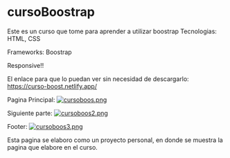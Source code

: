 # cursoBoostrap

Este es un curso que tome para aprender a utilizar boostrap
Tecnologias:
HTML, CSS

Frameworks:
Boostrap

Responsive!!

El enlace para que lo puedan ver sin necesidad de descargarlo: https://curso-boost.netlify.app/

Pagina Principal:
[![cursoboos.png](https://i.postimg.cc/GtGX875v/cursoboos.png)](https://postimg.cc/SYQ6HrqK)

Siguiente parte:
[![cursoboos2.png](https://i.postimg.cc/gjHvbf7t/cursoboos2.png)](https://postimg.cc/Zv09rD46)

Footer:
[![cursoboos3.png](https://i.postimg.cc/fLBz4CKj/cursoboos3.png)](https://postimg.cc/7GJ80gjf)

Esta pagina se elaboro como un proyecto personal, en donde se muestra la pagina que elabore en el curso.
